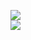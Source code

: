 [![](https://img.shields.io/badge/Made%20With-Github%20Spray-lightgrey.svg?style=for-the-badge&logo=github)](https://github.com/Annihil/github-spray#7630)  
[![](https://i.imgur.com/2DrTn0Z.gif)](https://github.com/Annihil/github-spray)